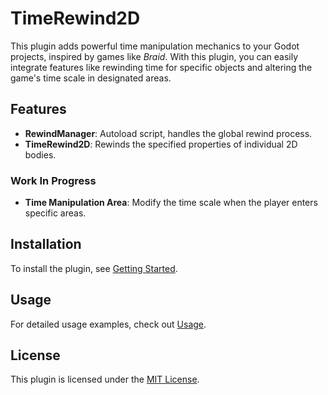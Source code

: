 # TimeRewind2D

This plugin adds powerful time manipulation mechanics to your Godot projects, inspired by games like *Braid*. With this plugin, you can easily integrate features like rewinding time for specific objects and altering the game's time scale in designated areas.

## Features
- **RewindManager**: Autoload script, handles the global rewind process.
- **TimeRewind2D**: Rewinds the specified properties of individual 2D bodies.

### Work In Progress
- **Time Manipulation Area**: Modify the time scale when the player enters specific areas.

## Installation
To install the plugin, see [Getting Started](docs/getting_started.md).

## Usage
For detailed usage examples, check out [Usage](docs/usage.md).

## License
This plugin is licensed under the [MIT License](LICENSE).
